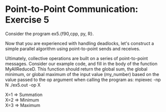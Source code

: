 # Point-to-Point Communication: Exercise 5

Consider the program ex5.{f90,cpp, py, R}.  

Now that you are experienced with handling deadlocks, let's construct a simple parallel algorithm using point-to-point sends and receives.

Ultimately, collective operations are built on a series of point-to-point messages.  Consider our example code, and fill in the body of the function MyAllReduceD.  This function should return the global sum, the global minimum, or global maximum of the input value (my_number) based on the value passed to the op argument when calling the program as:
mpiexec -np N ./ex5.out -op X

X=1 => Summation  
X=2 => Minimum  
X=3 => Maximum  






